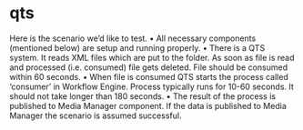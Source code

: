 # qts
Here is the scenario we’d like to test.
•	All necessary components (mentioned below) are setup and running properly.
•	There is a QTS system. It reads XML files which are put to the folder. As soon as file is read and processed (i.e. consumed) file gets deleted. File should be consumed within 60 seconds. 
•	When file is consumed QTS starts the process called ‘consumer’ in Workflow Engine. Process typically runs for 10-60 seconds. It should not take longer than 180 seconds. 
•	The result of the process is published to Media Manager component. If the data is published to Media Manager the scenario is assumed successful.
